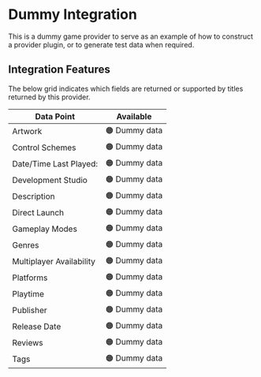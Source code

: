 ﻿# Dummy Integration

This is a dummy game provider to serve as an example of how to construct a provider plugin, or to generate test data when required.

## Integration Features

The below grid indicates which fields are returned or supported by titles returned by this provider.

| Data Point | Available |
|--|--|
| Artwork | 🟠 Dummy data |
| Control Schemes | 🟠 Dummy data |
| Date/Time Last Played: | 🟠 Dummy data |
| Development Studio | 🟠 Dummy data |
| Description | 🟠 Dummy data |
| Direct Launch | 🟠 Dummy data |
| Gameplay Modes | 🟠 Dummy data |
| Genres | 🟠 Dummy data |
| Multiplayer Availability | 🟠 Dummy data |
| Platforms | 🟠 Dummy data |
| Playtime | 🟠 Dummy data |
| Publisher | 🟠 Dummy data |
| Release Date | 🟠 Dummy data |
| Reviews | 🟠 Dummy data |
| Tags | 🟠 Dummy data |